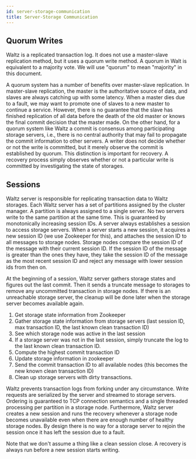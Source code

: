```yaml
---
id: server-storage-communication
title: Server-Storage Communication
---
```


## Quorum Writes

Waltz is a replicated transaction log. It does not use a master-slave replication method, but it uses a quorum write method. A quorum in Walt is equivalent to a majority vote. We will use "quorum" to mean "majority" in this document.

A quorum system has a number of benefits over master-slave replication. In master-slave replication, the master is the authoritative source of data, and slaves are always catching up with some latency. When a master dies due to a fault, we may want to promote one of slaves to a new master to continue a service. However, there is no guarantee that the slave has finished replication of all data before the death of the old master or knows the final commit decision that the master made. On the other hand, for a quorum system like Waltz a commit is consensus among participating storage servers, i.e., there is no central authority that may fail to propagate the commit information to other servers. A writer does not decide whether or not the write is committed, but it merely observe the commit is established by quorum. This distinction is important for recovery. A recovery process simply observes whether or not a particular write is committed by investigating the state of storages.

## Sessions

Waltz server is responsible for replicating transaction data to Waltz storages. Each Waltz server has a set of partitions assigned by the cluster manager. A partition is always assigned to a single server. No two servers write to the same partition at the same time. This is guaranteed by monotonically increasing session IDs. A server always establishes a session to access storage servers. When a server starts a new session, it acquires a new session ID (we use Zookeeper for this), and attaches the session ID to all messages to storage nodes. Storage nodes compare the session ID of the message with their current session ID. If the session ID of the message is greater than the ones they have, they take the session ID of the message as the most recent session ID and reject any message with lower session ids from then on.

At the beginning of a session, Waltz server gathers storage states and figures out the last commit. Then it sends a truncate message to storages to remove any uncommitted transaction in storage nodes. If there is an unreachable storage server, the cleanup will be done later when the storage server becomes available again.

1. Get storage state information from Zookeeper
2. Gather storage state information from storage servers (last session ID, max transaction ID, the last known clean transaction ID)
3. See which storage node was active in the last session
4. If a storage server was not in the last session, simply truncate the log to the last known clean transaction ID.
5. Compute the highest commit transaction ID
6. Update storage information in zookeeper
7. Send the commit transaction ID to all available nodes (this becomes the new known clean transaction ID)
8. Clean up storage servers with dirty transactions.

Waltz prevents transaction logs from forking under any circumstance. Write requests are serialized by the server and streamed to storage servers. Ordering is guaranteed to TCP connection semantics and a single threaded processing per partition in a storage node. Furthermore, Waltz server creates a new session and runs the recovery whenever a storage node becomes unavailable even when there are enough number of healthy storage nodes. By design there is no way for a storage server to rejoin the session once it has left the session due to a fault.

Note that we don't assume a thing like a clean session close. A recovery is always run before a new session starts writing.
